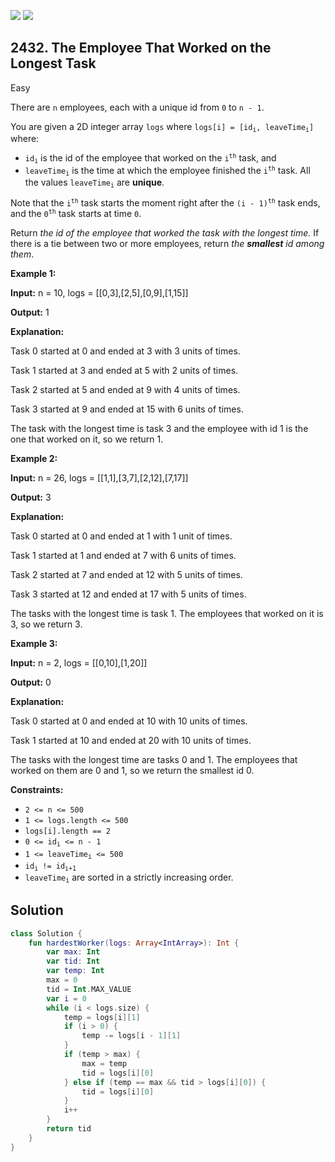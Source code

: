 [![](https://img.shields.io/github/stars/javadev/LeetCode-in-Kotlin?label=Stars&style=flat-square)](https://github.com/javadev/LeetCode-in-Kotlin)
[![](https://img.shields.io/github/forks/javadev/LeetCode-in-Kotlin?label=Fork%20me%20on%20GitHub%20&style=flat-square)](https://github.com/javadev/LeetCode-in-Kotlin/fork)

## 2432\. The Employee That Worked on the Longest Task

Easy

There are `n` employees, each with a unique id from `0` to `n - 1`.

You are given a 2D integer array `logs` where <code>logs[i] = [id<sub>i</sub>, leaveTime<sub>i</sub>]</code> where:

*   <code>id<sub>i</sub></code> is the id of the employee that worked on the <code>i<sup>th</sup></code> task, and
*   <code>leaveTime<sub>i</sub></code> is the time at which the employee finished the <code>i<sup>th</sup></code> task. All the values <code>leaveTime<sub>i</sub></code> are **unique**.

Note that the <code>i<sup>th</sup></code> task starts the moment right after the <code>(i - 1)<sup>th</sup></code> task ends, and the <code>0<sup>th</sup></code> task starts at time `0`.

Return _the id of the employee that worked the task with the longest time._ If there is a tie between two or more employees, return _the **smallest** id among them_.

**Example 1:**

**Input:** n = 10, logs = \[\[0,3],[2,5],[0,9],[1,15]]

**Output:** 1

**Explanation:** 

Task 0 started at 0 and ended at 3 with 3 units of times. 

Task 1 started at 3 and ended at 5 with 2 units of times. 

Task 2 started at 5 and ended at 9 with 4 units of times. 

Task 3 started at 9 and ended at 15 with 6 units of times. 

The task with the longest time is task 3 and the employee with id 1 is the one that worked on it, so we return 1.

**Example 2:**

**Input:** n = 26, logs = \[\[1,1],[3,7],[2,12],[7,17]]

**Output:** 3

**Explanation:** 

Task 0 started at 0 and ended at 1 with 1 unit of times. 

Task 1 started at 1 and ended at 7 with 6 units of times. 

Task 2 started at 7 and ended at 12 with 5 units of times. 

Task 3 started at 12 and ended at 17 with 5 units of times. 

The tasks with the longest time is task 1. The employees that worked on it is 3, so we return 3.

**Example 3:**

**Input:** n = 2, logs = \[\[0,10],[1,20]]

**Output:** 0

**Explanation:** 

Task 0 started at 0 and ended at 10 with 10 units of times.

Task 1 started at 10 and ended at 20 with 10 units of times. 

The tasks with the longest time are tasks 0 and 1. The employees that worked on them are 0 and 1, so we return the smallest id 0.

**Constraints:**

*   `2 <= n <= 500`
*   `1 <= logs.length <= 500`
*   `logs[i].length == 2`
*   <code>0 <= id<sub>i</sub> <= n - 1</code>
*   <code>1 <= leaveTime<sub>i</sub> <= 500</code>
*   <code>id<sub>i</sub> != id<sub>i+1</sub></code>
*   <code>leaveTime<sub>i</sub></code> are sorted in a strictly increasing order.

## Solution

```kotlin
class Solution {
    fun hardestWorker(logs: Array<IntArray>): Int {
        var max: Int
        var tid: Int
        var temp: Int
        max = 0
        tid = Int.MAX_VALUE
        var i = 0
        while (i < logs.size) {
            temp = logs[i][1]
            if (i > 0) {
                temp -= logs[i - 1][1]
            }
            if (temp > max) {
                max = temp
                tid = logs[i][0]
            } else if (temp == max && tid > logs[i][0]) {
                tid = logs[i][0]
            }
            i++
        }
        return tid
    }
}
```